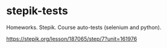 # stepik-tests
Homeworks. Stepik. Course auto-tests (selenium and python).

https://stepik.org/lesson/187065/step/7?unit=161976
